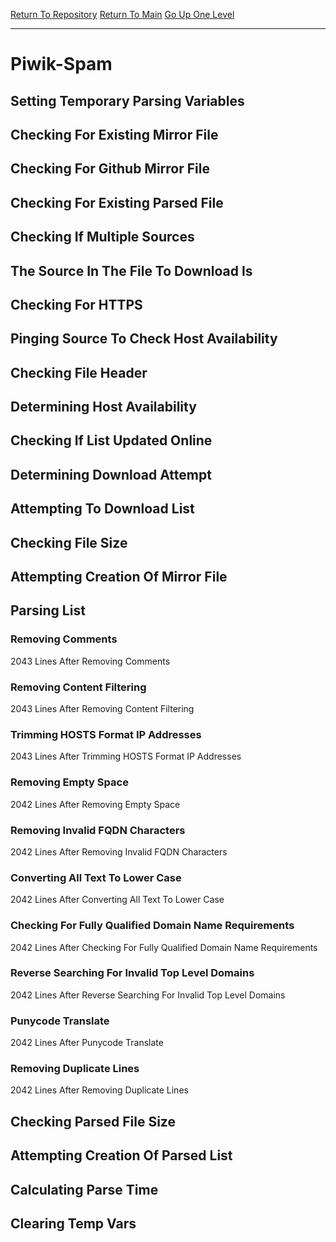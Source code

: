 [Return To Repository](https://github.com/bast69/piholeparser/)
[Return To Main](https://github.com/bast69/piholeparser/blob/master/RecentRunLogs/Mainlog.md)
[Go Up One Level](https://github.com/bast69/piholeparser/blob/master/RecentRunLogs/TopLevelScripts/30-Processing-External-Blacklists.md)
____________________________________
# Piwik-Spam
## Setting Temporary Parsing Variables
## Checking For Existing Mirror File
## Checking For Github Mirror File
## Checking For Existing Parsed File
## Checking If Multiple Sources
## The Source In The File To Download Is
## Checking For HTTPS
## Pinging Source To Check Host Availability
## Checking File Header
## Determining Host Availability
## Checking If List Updated Online
## Determining Download Attempt
## Attempting To Download List
## Checking File Size
## Attempting Creation Of Mirror File
## Parsing List
### Removing Comments
2043 Lines After Removing Comments
### Removing Content Filtering
2043 Lines After Removing Content Filtering
### Trimming HOSTS Format IP Addresses
2043 Lines After Trimming HOSTS Format IP Addresses
### Removing Empty Space
2042 Lines After Removing Empty Space
### Removing Invalid FQDN Characters
2042 Lines After Removing Invalid FQDN Characters
### Converting All Text To Lower Case
2042 Lines After Converting All Text To Lower Case
### Checking For Fully Qualified Domain Name Requirements
2042 Lines After Checking For Fully Qualified Domain Name Requirements
### Reverse Searching For Invalid Top Level Domains
2042 Lines After Reverse Searching For Invalid Top Level Domains
### Punycode Translate
2042 Lines After Punycode Translate
### Removing Duplicate Lines
2042 Lines After Removing Duplicate Lines
## Checking Parsed File Size
## Attempting Creation Of Parsed List
## Calculating Parse Time
## Clearing Temp Vars
